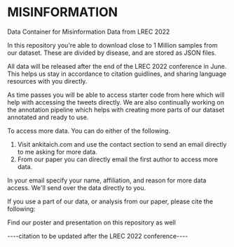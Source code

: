 # MISINFORMATION
Data Container for Misinformation Data from LREC 2022


In this repository you're able to download close to 1 Million samples from our dataset. These are divided by disease, and are stored as JSON files. 

All data will be released after the end of the LREC 2022 conference in June. This helps us stay in accordance to citation guidlines, and sharing language resources with you directly.

As time passes you will be able to access starter code from here which will help with accessing the tweets directly. We are also continually working on the annotation pipeline which helps with creating more parts of our dataset annotated and ready to use. 

To access more data. You can do either of the following. 


1. Visit ankitaich.com and use the contact section to send an email directly to me asking for more data. 
2. From our paper you can directly email the first author to access more data. 

In your email specify your name, affiliation, and reason for more data access. We'll send over the data directly to you. 


If you use a part of our data, or analysis from our paper, please cite the following: 

Find our poster and presentation on this repository as well


----citation to be updated after the LREC 2022 conference----
